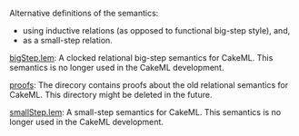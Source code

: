 Alternative definitions of the semantics:
  - using inductive relations (as opposed to functional big-step style), and,
  - as a small-step relation.

[bigStep.lem](bigStep.lem):
A clocked relational big-step semantics for CakeML. This semantics
is no longer used in the CakeML development.

[proofs](proofs):
The direcory contains proofs about the old relational semantics for
CakeML. This directory might be deleted in the future.

[smallStep.lem](smallStep.lem):
A small-step semantics for CakeML. This semantics is no longer used
in the CakeML development.

